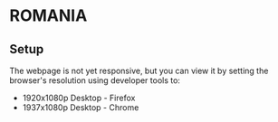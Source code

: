 # ROMANIA

## Setup

The webpage is not yet responsive, but you can view it by setting the browser's resolution using developer tools to:
- 1920x1080p Desktop - Firefox
- 1937x1080p Desktop - Chrome
